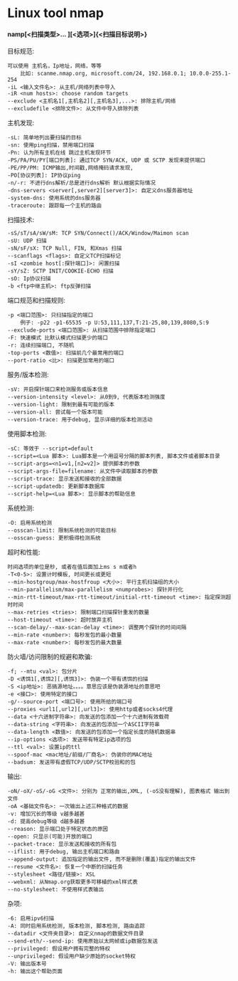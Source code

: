 # Linux tool nmap 

#### namp[<扫描类型>... ][<选项>]{<扫描目标说明>}

目标规范:

    可以使用 主机名，Ip地址，网络，等等
        比如: scanme.nmap.org, microsoft.com/24, 192.168.0.1; 10.0.0-255.1-254
    -iL <输入文件名>: 从主机/网络列表中导入
    -iR <num hosts>: choose random targets
    --exclude <主机名1[,主机名2][,主机名3],...>: 排除主机/网络
    --excludefile <排除文件>: 从文件中导入排除列表

主机发现:

    -sL: 简单地列出要扫描的目标
    -sn: 使用ping扫描，禁用端口扫描
    -Pn: 认为所有主机在线 跳过主机发现环节
    -PS/PA/PU/PY[端口列表]: 通过TCP SYN/ACK, UDP 或 SCTP 发现来提供端口
    -PE/PP/PM: ICMP输出,时间戳,网络掩码请求发现,
    -PO[协议列表]: IP协议ping
    -n/-r: 不进行dns解析/总是进行dns解析 默认根据实际情况
    -dns-servers <server[,server2][server3]>: 自定义dns服务器地址
    -system-dns: 使用系统的dns服务器
    -traceroute: 跟踪每一个主机的路由

扫描技术:

    -sS/sT/sA/sW/sM: TCP SYN/Connect()/ACK/Window/Maimon scan
    -sU: UDP 扫描
    -sN/sF/sX: TCP Null, FIN, 和Xmas 扫描
    --scanflags <flags>: 自定义TCP扫描标记
    -sI <zombie host[:探针端口]>: 闲置扫描
    -sY/sZ: SCTP INIT/COOKIE-ECHO 扫描
    -sO: Ip协议扫描
    -b <ftp中继主机>: ftp反弹扫描
    

端口规范和扫描规则:

    -p <端口范围>: 只扫描指定的端口
        例子: -p22 -p1-65535 -p U:53,111,137,T:21-25,80,139,8080,S:9
    --exclude-ports <端口范围>: 从扫描范围中排除指定端口
    -F: 快速模式 比默认模式扫描更少的端口
    -r: 连续扫描端口, 不随机
    -top-ports <数值>: 扫描前几个最常用的端口
    --port-ratio <比>: 扫描更加常用的端口
    

服务/版本检测:

    -sV: 开启探针端口来检测服务或版本信息
    --version-intensity <level>: 从0到9, 代表版本检测强度
    --version-light: 限制到最有可能的版本
    --version-all: 尝试每一个版本可能
    --version-trace: 用于debug, 显示详细的版本检测活动
    

使用脚本检测:

    -sC: 等效于 --script=default
    --script=<Lua 脚本>: Lua脚本是一个用逗号分隔的脚本列表, 脚本文件或者脚本目录
    --script-args=<n1=v1,[n2=v2]> 提供脚本的参数
    --script-args-file=filename: 从文件中读取脚本的参数
    --script-trace: 显示发送和接收的全部数据
    --script-updatedb: 更新脚本数据库
    --script-help=<Lua 脚本>: 显示脚本的帮助信息
    

系统检测:

    -O: 启用系统检测
    --osscan-limit: 限制系统检测的可能目标
    --osscan-guess: 更积极得检测系统
    

超时和性能:

    时间选项的单位是秒, 或者在值后面加上ms s m或者h
    -T<0-5>: 设置计时模板, 时间更长或更短
    --min-hostgroup/max-hostfroup <大小>: 平行主机扫描组的大小
    --min-parallelism/max-parallelism <numprobes>: 探针并行化
    --min-rtt-timeout/max-rtt-timeout/initial-rtt-timeout <time>: 指定探测超时时间
    --max-retries <tries>: 限制端口扫描探针重发的数量
    --host-timeout <time>: 超时放弃主机
    --scan-delay/--max-scan-delay <time>: 调整两个探针的时间间隔
    --min-rate <number>: 每秒发包的最小数量
    --max-rate <number>: 每秒发包的最大数量

防火墙/访问限制的规避和欺骗:

    -f; --mtu <val>: 包分片
    -D <诱饵1[,诱饵2][,诱饵3]>: 伪装一个带有诱饵的扫描
    -S <ip地址>: 恶搞源地址。。。。意思应该是伪装源地址的意思吧
    -e <接口>: 使用特定的接口
    -g/--source-port <端口号>: 使用所给的端口号
    --proxies <url1[,url2][,url3]>: 使用http或者socks4代理
    --data <十六进制字符串>: 向发送的包添加一个十六进制有效载荷
    --data-string <字符串>: 向发送的包添加一个ASCII字符串
    --data-length <数值>: 向发送的包添加一个指定长度的随机数据串
    --ip-options <选项>: 发送带有特定ip选项的包
    --ttl <val>: 设置ip的ttl
    --spoof-mac <mac地址/前缀/厂商名>: 伪装你的MAC地址
    --badsum: 发送带有虚假TCP/UDP/SCTP校验和的包

输出:

    -oN/-oX/-oS/-oG <文件>: 分别为 正常的输出,XML, (-oS没有理解), 图表格式 输出到文件
    -oA <基础文件名>: 一次输出上述三种格式的数据
    -v: 增加冗长的等级 v越多越甚
    -d: 提高debug等级 d越多越甚
    --reason: 显示端口处于特定状态的原因
    --open: 只显示(可能)开放的端口
    --packet-trace: 显示发送和接收的所有包
    --iflist: 用于debug, 输出主机端口和路由
    --append-output: 追加指定的输出文件, 而不是删除(覆盖)指定的输出文件
    --resume <文件名>: 恢复一个中断的扫描任务
    --stylesheet <路径/链接>: XSL 
    --webxml: 从Nmap.org获取更多可移植的xml样式表
    --no-stylesheet: 不使用样式表输出

杂项:

    -6: 启用ipv6扫描
    -A: 同时启用系统检测, 版本检测, 脚本检测, 路由追踪
    --datadir <文件夹目录>: 自定义nmap的数据文件目录
    --send-eth/--send-ip: 使用原始以太网帧或ip数据包发送
    --privileged: 假设用户拥有完整的特权
    --unprivileged: 假设用户缺少原始的socket特权
    -V: 输出版本号
    -h: 输出这个帮助页面

